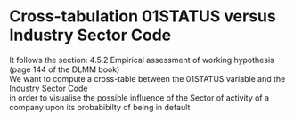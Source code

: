 # Cross-tabulation 01STATUS versus Industry Sector Code

It follows the section: 4.5.2 Empirical assessment of working hypothesis (page 144 of the DLMM book)<br>
We want to compute a cross-table between the 01STATUS variable and the Industry Sector Code<br>
in order to visualise the possible influence of the Sector of activity of a company upon its probabibilty of being in default
